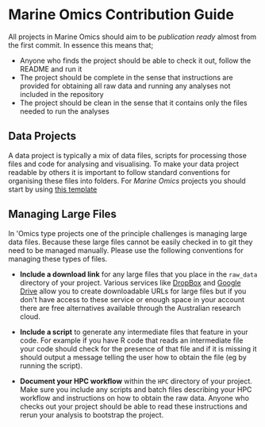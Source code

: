# Marine Omics Contribution Guide

All projects in Marine Omics should aim to be *publication ready* almost from the first commit.  In essence this means that;

- Anyone who finds the project should be able to check it out, follow the README and run it
- The project should be complete in the sense that instructions are provided for obtaining all raw data and running any analyses not included in the repository
- The project should be clean in the sense that it contains only the files needed to run the analyses


## Data Projects

A data project is typically a mix of data files, scripts for processing those files and code for analysing and visualising. To make your data project readable by others it is important to follow standard conventions for organising these files into folders.  For *Marine Omics* projects you should start by using [this template](https://github.com/marine-omics/project-template)



## Managing Large Files

In 'Omics type projects one of the principle challenges is managing large data files.  Because these large files cannot be easily checked in to git they need to be managed manually.  Please use the following conventions for managing these types of files. 

- **Include a download link** for any large files that you place in the `raw_data` directory of your project.  Various services like [DropBox](www.dropbox.com) and [Google Drive](drive.google.com) allow you to create downloadable URLs for large files but if you don't have access to these service or enough space in your account there are free alternatives available through the Australian research cloud.

- **Include a script** to generate any intermediate files that feature in your code.  For example if you have R code that reads an intermediate file your code should check for the presence of that file and if it is missing it should output a message telling the user how to obtain the file (eg by running the script).

- **Document your HPC workflow** within the `HPC` directory of your project.  Make sure you include any scripts and batch files describing your HPC workflow and instructions on how to obtain the raw data.  Anyone who checks out your project should be able to read these instructions and rerun your analysis to bootstrap the project.

